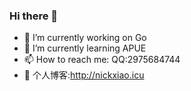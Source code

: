 ### Hi there 👋

<!--
**nick887/nick887** is a ✨ _special_ ✨ repository because its `README.md` (this file) appears on your GitHub profile.
-->
- 🔭 I’m currently working on Go
- 🌱 I’m currently learning APUE
- 📫 How to reach me: QQ:2975684744
- 📮 个人博客:http://nickxiao.icu

